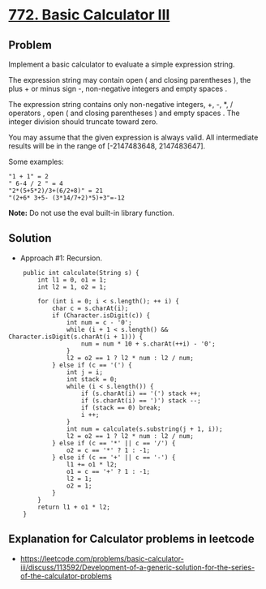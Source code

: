# <a href='https://leetcode.com/problems/basic-calculator-iii/'>772. Basic Calculator III</a>

## Problem
Implement a basic calculator to evaluate a simple expression string.

The expression string may contain open ( and closing parentheses ), the plus + or minus sign -, non-negative integers and empty spaces .

The expression string contains only non-negative integers, +, -, *, / operators , open ( and closing parentheses ) and empty spaces . The integer division should truncate toward zero.

You may assume that the given expression is always valid. All intermediate results will be in the range of [-2147483648, 2147483647].

Some examples:
```
"1 + 1" = 2
" 6-4 / 2 " = 4
"2*(5+5*2)/3+(6/2+8)" = 21
"(2+6* 3+5- (3*14/7+2)*5)+3"=-12
```

<strong>Note:</strong> Do not use the eval built-in library function.

## Solution
- Approach #1: Recursion.
```
    public int calculate(String s) {
        int l1 = 0, o1 = 1;
        int l2 = 1, o2 = 1;
        
        for (int i = 0; i < s.length(); ++ i) {
            char c = s.charAt(i);
            if (Character.isDigit(c)) {
                int num = c - '0';
                while (i + 1 < s.length() && Character.isDigit(s.charAt(i + 1))) {
                    num = num * 10 + s.charAt(++i) - '0';
                }
                l2 = o2 == 1 ? l2 * num : l2 / num;
            } else if (c == '(') {
                int j = i;
                int stack = 0;
                while (i < s.length()) {
                    if (s.charAt(i) == '(') stack ++;
                    if (s.charAt(i) == ')') stack --;
                    if (stack == 0) break;
                    i ++;
                }
                int num = calculate(s.substring(j + 1, i));
                l2 = o2 == 1 ? l2 * num : l2 / num;
            } else if (c == '*' || c == '/') {
                o2 = c == '*' ? 1 : -1;
            } else if (c == '+' || c == '-') {
                l1 += o1 * l2;
                o1 = c == '+' ? 1 : -1;
                l2 = 1;
                o2 = 1;
            }
        }
        return l1 + o1 * l2;
    }
```

## Explanation for Calculator problems in leetcode
- https://leetcode.com/problems/basic-calculator-iii/discuss/113592/Development-of-a-generic-solution-for-the-series-of-the-calculator-problems

